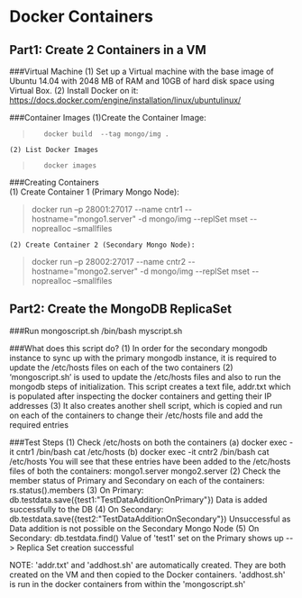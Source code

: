 Docker Containers
=================

Part1: Create 2 Containers in a VM 
-----------------------------------

###Virtual Machine
	(1) Set up a Virtual machine with the base image of Ubuntu 14.04 with 2048 MB of RAM and 10GB of hard disk space using Virtual Box. 
	(2) Install Docker on it:
		https://docs.docker.com/engine/installation/linux/ubuntulinux/

###Container Images
	(1)Create the Container Image:
>	     docker build  --tag mongo/img . 

	(2) List Docker Images
>	     docker images

###Creating Containers  
	(1) Create Container 1 (Primary Mongo Node):
>	docker run –p 28001:27017 --name cntr1 --hostname="mongo1.server" -d 
	mongo/img --replSet mset --noprealloc –smallfiles

	(2) Create Container 2 (Secondary Mongo Node):
>	docker run –p 28002:27017 --name cntr2 --hostname="mongo2.server" -d 		mongo/img --replSet mset --noprealloc –smallfiles



Part2: Create the MongoDB ReplicaSet
------------------------------------

###Run mongoscript.sh
    /bin/bash myscript.sh 

###What does this script do? 
	(1) In order for the secondary mongodb instance to sync up with the 	primary mongodb instance, it is required to update the /etc/hosts 		files on each of the two containers 
	(2) ‘mongoscript.sh’ is used to update the /etc/hosts files and also to run the mongodb steps of initialization. This script creates a text 	file, addr.txt which is populated after inspecting the docker 			containers and getting their IP addresses
	(3) It also creates another shell script, which is copied and run on each of the containers to change their /etc/hosts file and add the required 	 entries

###Test Steps
	(1) Check /etc/hosts on both the containers
	(a) docker exec -it cntr1 /bin/bash
		cat /etc/hosts
	(b) docker exec -it cntr2 /bin/bash
		cat /etc/hosts
	You will see that these entries have been added to the /etc/hosts files of both the containers: 
		 <ip of primary> mongo1.server 
		 <ip of secomdary> mongo2.server
	(2) Check the member status of Primary and Secondary on each of the 		containers:
			rs.status().members
	(3) On Primary: 
			db.testdata.save({test1:"TestDataAdditionOnPrimary"})
		Data is added successfully to the DB 
	(4) On Secondary: 
			db.testdata.save({test2:"TestDataAdditionOnSecondary"})
		Unsuccessful as Data addition is not possible on the Secondary Mongo Node
	(5) On Secondary: 
			db.testdata.find()
		Value of 'test1' set on the Primary shows up --> Replica Set creation successful

NOTE: 'addr.txt' and 'addhost.sh' are automatically created. They are both created on the VM and then copied to the Docker containers. 'addhost.sh' is run in the docker containers from within the 'mongoscript.sh'

